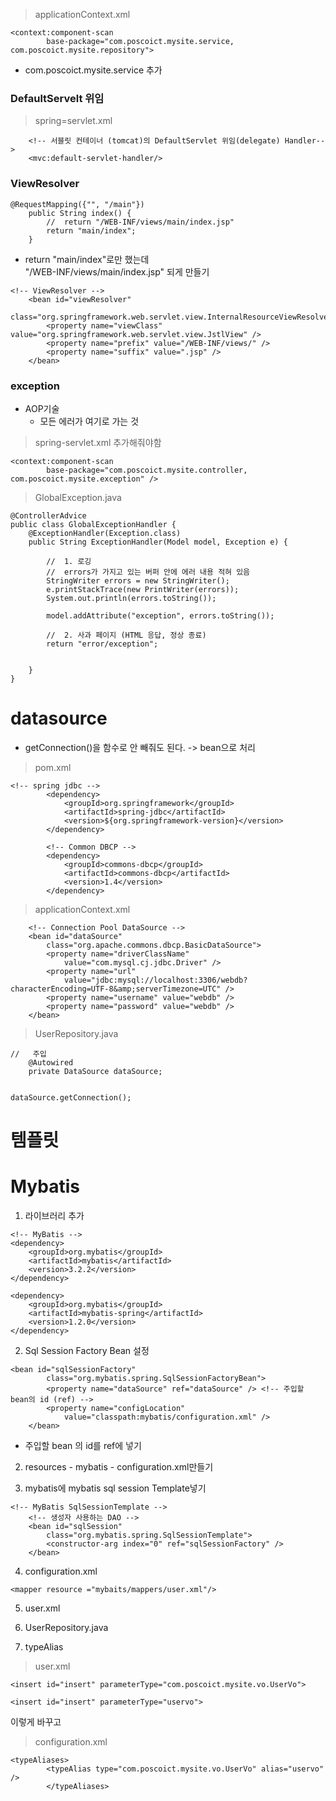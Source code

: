 > applicationContext.xml

```
<context:component-scan
		base-package="com.poscoict.mysite.service, com.poscoict.mysite.repository">
```
+ com.poscoict.mysite.service 추가


###	 DefaultServelt 위임


> spring=servlet.xml

```
	<!-- 서블릿 컨테이너 (tomcat)의 DefaultServlet 위임(delegate) Handler-->
	<mvc:default-servlet-handler/>
```
 

### ViewResolver

```
@RequestMapping({"", "/main"})
	public String index() {
		// 	return "/WEB-INF/views/main/index.jsp"
		return "main/index";
	}
```
+ return "main/index"로만 했는데 <br>
	"/WEB-INF/views/main/index.jsp" 되게 만들기

```
<!-- ViewResolver -->
	<bean id="viewResolver"
		class="org.springframework.web.servlet.view.InternalResourceViewResolver">
		<property name="viewClass" value="org.springframework.web.servlet.view.JstlView" />
		<property name="prefix" value="/WEB-INF/views/" />
		<property name="suffix" value=".jsp" />
	</bean>
```


### exception

+ AOP기술
	+ 모든 에러가 여기로 가는 것 
	
> spring-servlet.xml 추가해줘야함

```
<context:component-scan
		base-package="com.poscoict.mysite.controller, com.poscoict.mysite.exception" />
```

> GlobalException.java
```
@ControllerAdvice
public class GlobalExceptionHandler {
	@ExceptionHandler(Exception.class)
	public String ExceptionHandler(Model model, Exception e) {
		
		//	1. 로깅
		//  errors가 가지고 있는 버퍼 안에 에러 내용 적혀 있음
		StringWriter errors = new StringWriter();
		e.printStackTrace(new PrintWriter(errors)); 
		System.out.println(errors.toString());
		
		model.addAttribute("exception", errors.toString());
		
		//	2. 사과 페이지 (HTML 응답, 정상 종료)
		return "error/exception";
		
		
	}
}
```
    
    
# datasource

+ getConnection()을 함수로 안 빼줘도 된다. -> bean으로 처리

> pom.xml

```
<!-- spring jdbc -->
		<dependency>
			<groupId>org.springframework</groupId>
			<artifactId>spring-jdbc</artifactId>
			<version>${org.springframework-version}</version>
		</dependency>
		
		<!-- Common DBCP -->
		<dependency>
			<groupId>commons-dbcp</groupId>
			<artifactId>commons-dbcp</artifactId>
			<version>1.4</version>
		</dependency>

```

> applicationContext.xml

```
	<!-- Connection Pool DataSource -->
	<bean id="dataSource"
		class="org.apache.commons.dbcp.BasicDataSource">
		<property name="driverClassName"
			value="com.mysql.cj.jdbc.Driver" />
		<property name="url"
			value="jdbc:mysql://localhost:3306/webdb?characterEncoding=UTF-8&amp;serverTimezone=UTC" />
		<property name="username" value="webdb" />
		<property name="password" value="webdb" />
	</bean>
```

> UserRepository.java

```
//	 주입
	@Autowired
	private DataSource dataSource;
	
```

```
dataSource.getConnection();
```


# 템플릿


# Mybatis
1. 라이브러리 추가 

```
<!-- MyBatis -->
<dependency>
	<groupId>org.mybatis</groupId>
	<artifactId>mybatis</artifactId>
	<version>3.2.2</version>
</dependency>

<dependency>
	<groupId>org.mybatis</groupId>
	<artifactId>mybatis-spring</artifactId>
	<version>1.2.0</version>
</dependency>
```

2. Sql Session Factory Bean 설정

```
<bean id="sqlSessionFactory"
		class="org.mybatis.spring.SqlSessionFactoryBean">
		<property name="dataSource" ref="dataSource" />	<!-- 주입할 bean의 id (ref) -->
		<property name="configLocation"
			value="classpath:mybatis/configuration.xml" />
	</bean>
```

+ <property name="dataSource" ref="dataSource" /> 주입할 bean 의 id를 ref에 넣기

2. resources - mybatis - configuration.xml만들기

3. mybatis에 mybatis sql session Template넣기

```
<!-- MyBatis SqlSessionTemplate -->
	<!-- 생성자 사용하는 DAO -->
	<bean id="sqlSession"
		class="org.mybatis.spring.SqlSessionTemplate">
		<constructor-arg index="0" ref="sqlSessionFactory" />
	</bean>
```

4. configuration.xml

```
<mapper resource ="mybaits/mappers/user.xml"/>
```

5. user.xml


6. UserRepository.java


7. typeAlias

>user.xml

```
<insert id="insert" parameterType="com.poscoict.mysite.vo.UserVo">
```

```
<insert id="insert" parameterType="uservo">
```
이렇게 바꾸고

> configuration.xml

```
<typeAliases>
		<typeAlias type="com.poscoict.mysite.vo.UserVo" alias="uservo" />
    	</typeAliases>
```

